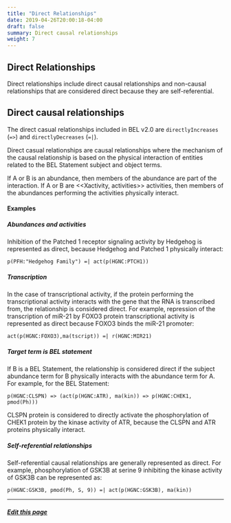 ```yaml
---
title: "Direct Relationships"
date: 2019-04-26T20:00:18-04:00
draft: false
summary: Direct causal relationships
weight: 7
---
```


## Direct Relationships

Direct relationships include direct causal relationships and non-causal relationships that are considered direct because they are self-referential.

## Direct causal relationships

The direct casual relationships included in BEL v2.0 are `directlyIncreases` (`=>`) and `directlyDecreases` (`=|`).

Direct casual relationships are causal relationships where the mechanism of the causal relationship is based on the physical interaction of entities related to the BEL Statement subject and object terms.

If A or B is an abundance, then members of the abundance are part of the interaction. If A or B are <<Xactivity, activities>> activities, then members of the abundances performing the activities physically interact.

#### Examples

##### Abundances and activities

Inhibition of the Patched 1 receptor signaling activity by Hedgehog is represented as direct, because Hedgehog and Patched 1 physically interact:

    p(PFH:"Hedgehog Family") =| act(p(HGNC:PTCH1))

##### Transcription

In the case of transcriptional activity, if the protein performing the transcriptional activity interacts with the gene that the RNA is transcribed from, the relationship is considered direct. For example, repression of the transcription of miR-21 by FOXO3 protein transcriptional activity is represented as direct because FOXO3 binds the miR-21 promoter:


    act(p(HGNC:FOXO3),ma(tscript)) =| r(HGNC:MIR21)

##### Target term is BEL statement

If B is a BEL Statement, the relationship is considered direct if the subject abundance term for B physically interacts with the abundance term for A. For example, for the BEL Statement:


    p(HGNC:CLSPN) => (act(p(HGNC:ATR), ma(kin)) => p(HGNC:CHEK1, pmod(Ph)))

CLSPN protein is considered to directly activate the phosphorylation of CHEK1 protein by the kinase activity of ATR, because the CLSPN and ATR proteins physically interact.

##### Self-referential relationships

Self-referential causal relationships are generally represented as direct. For example, phosphorylation of GSK3B at serine 9 inhibiting the kinase activity of GSK3B can be represented as:


    p(HGNC:GSK3B, pmod(Ph, S, 9)) =| act(p(HGNC:GSK3B), ma(kin))

---
##### [Edit this page](https://github.com/belbio/bel_lang_ws/edit/master/content/tutorial/direct.md)
